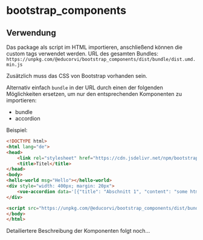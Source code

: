# bootstrap_components

## Verwendung
Das package als script im HTML importieren, anschließend können die custom tags verwendet werden.
URL des gesamten Bundles: `https://unpkg.com/@educorvi/bootstrap_components/dist/bundle/dist.umd.min.js`

Zusätzlich muss das CSS von Bootstrap vorhanden sein.

Alternativ einfach `bundle` in der URL durch einen der folgenden Möglichkeiten ersetzen, um nur den entsprechenden Komponenten zu importieren:
- bundle
- accordion


Beispiel:
```html
<!DOCTYPE html>
<html lang="de">
<head>
    <link rel="stylesheet" href="https://cdn.jsdelivr.net/npm/bootstrap@4.6.0/dist/css/bootstrap.min.css">
    <title>Titel</title>
</head>
<body>
<hello-world msg="Hello"></hello-world>
<div style="width: 400px; margin: 20px">
    <vue-accordion data='[{"title": "Abschnitt 1", "content": "some html"},{"title": "Teil 2", "content": "some <b>more</b> html"}]'></vue-accordion>
</div>

<script src="https://unpkg.com/@educorvi/bootstrap_components/dist/bundle/dist.umd.min.js"></script>
</body>
</html>
```


Detailiertere Beschreibung der Komponenten folgt noch...
